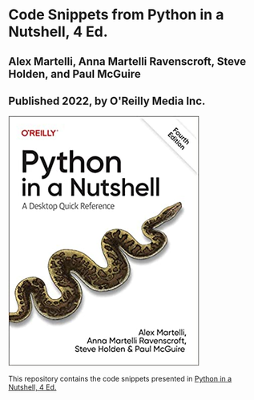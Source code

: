 # Code Snippets from Python in a Nutshell, 4 Ed.
## Alex Martelli, Anna Martelli Ravenscroft, Steve Holden, and Paul McGuire
## Published 2022, by O'Reilly Media Inc.

![Image](static/Pian_cover2.jpg)

This repository contains the code snippets presented in 
[Python in a Nutshell, 4 Ed.](https://www.oreilly.com/library/view/python-in-a/9781098113544/)
